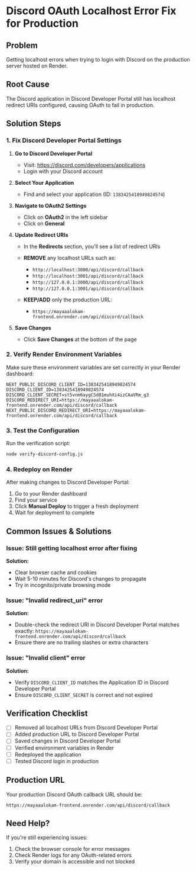 # Discord OAuth Localhost Error Fix for Production

## Problem
Getting localhost errors when trying to login with Discord on the production server hosted on Render.

## Root Cause
The Discord application in Discord Developer Portal still has localhost redirect URIs configured, causing OAuth to fail in production.

## Solution Steps

### 1. Fix Discord Developer Portal Settings

1. **Go to Discord Developer Portal**
   - Visit: https://discord.com/developers/applications
   - Login with your Discord account

2. **Select Your Application**
   - Find and select your application (ID: `1383425418949824574`)

3. **Navigate to OAuth2 Settings**
   - Click on **OAuth2** in the left sidebar
   - Click on **General**

4. **Update Redirect URIs**
   - In the **Redirects** section, you'll see a list of redirect URIs
   - **REMOVE** any localhost URLs such as:
     - `http://localhost:3000/api/discord/callback`
     - `http://localhost:3001/api/discord/callback`
     - `http://127.0.0.1:3000/api/discord/callback`
     - `http://127.0.0.1:3001/api/discord/callback`
   
   - **KEEP/ADD** only the production URL:
     - `https://mayaaalokam-frontend.onrender.com/api/discord/callback`

5. **Save Changes**
   - Click **Save Changes** at the bottom of the page

### 2. Verify Render Environment Variables

Make sure these environment variables are set correctly in your Render dashboard:

```env
NEXT_PUBLIC_DISCORD_CLIENT_ID=1383425418949824574
DISCORD_CLIENT_ID=1383425418949824574
DISCORD_CLIENT_SECRET=st5vnm6aygCSd81muhXi4izCAaVRm_g3
DISCORD_REDIRECT_URI=https://mayaaalokam-frontend.onrender.com/api/discord/callback
NEXT_PUBLIC_DISCORD_REDIRECT_URI=https://mayaaalokam-frontend.onrender.com/api/discord/callback
```

### 3. Test the Configuration

Run the verification script:
```bash
node verify-discord-config.js
```

### 4. Redeploy on Render

After making changes to Discord Developer Portal:
1. Go to your Render dashboard
2. Find your service
3. Click **Manual Deploy** to trigger a fresh deployment
4. Wait for deployment to complete

## Common Issues & Solutions

### Issue: Still getting localhost error after fixing
**Solution:** 
- Clear browser cache and cookies
- Wait 5-10 minutes for Discord's changes to propagate
- Try in incognito/private browsing mode

### Issue: "Invalid redirect_uri" error
**Solution:**
- Double-check the redirect URI in Discord Developer Portal matches exactly:
  `https://mayaaalokam-frontend.onrender.com/api/discord/callback`
- Ensure there are no trailing slashes or extra characters

### Issue: "Invalid client" error
**Solution:**
- Verify `DISCORD_CLIENT_ID` matches the Application ID in Discord Developer Portal
- Ensure `DISCORD_CLIENT_SECRET` is correct and not expired

## Verification Checklist

- [ ] Removed all localhost URLs from Discord Developer Portal
- [ ] Added production URL to Discord Developer Portal
- [ ] Saved changes in Discord Developer Portal  
- [ ] Verified environment variables in Render
- [ ] Redeployed the application
- [ ] Tested Discord login in production

## Production URL
Your production Discord OAuth callback URL should be:
```
https://mayaaalokam-frontend.onrender.com/api/discord/callback
```

## Need Help?
If you're still experiencing issues:
1. Check the browser console for error messages
2. Check Render logs for any OAuth-related errors
3. Verify your domain is accessible and not blocked 